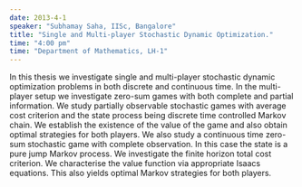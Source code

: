 ```yaml
---
date: 2013-4-1
speaker: "Subhamay Saha, IISc, Bangalore"
title: "Single and Multi-player Stochastic Dynamic Optimization."
time: "4:00 pm" 
time: "Department of Mathematics, LH-1"
---
```

In this thesis we investigate single and multi-player stochastic
dynamic optimization problems in both discrete and continuous time. In the
multi-player setup we investigate zero-sum games with both complete and
partial information. We study partially observable stochastic games with
average cost criterion and the state process being discrete time
controlled Markov chain. We establish the existence of the value of the
game and also obtain optimal strategies for both players. We also study a
continuous time zero-sum stochastic game with complete observation. In
this case the state is a pure jump Markov process. We investigate the
finite horizon total cost criterion. We characterise the value function
via appropriate Isaacs equations. This also yields optimal Markov
strategies for both players.
